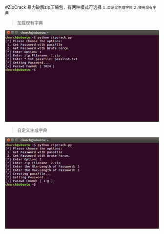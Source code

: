 #ZipCrack
暴力破解zip压缩包，有两种模式可选择  `1.自定义生成字典`  `2.使用现有字典`

>加载现有字典

![](https://github.com/evilchurch/ZipCrack/blob/master/screenshot/1.png)

>自定义生成字典

![](https://github.com/evilchurch/ZipCrack/blob/master/screenshot/2.png)

